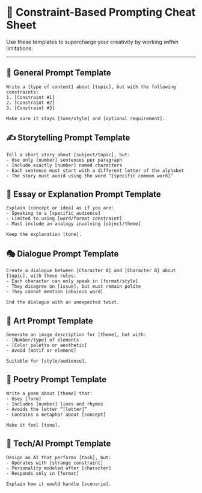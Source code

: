 # 🎨 Constraint-Based Prompting Cheat Sheet

Use these templates to supercharge your creativity by working *within* limitations.

---

## 🔧 General Prompt Template
```
Write a [type of content] about [topic], but with the following constraints:
1. [Constraint #1]
2. [Constraint #2]
3. [Constraint #3]

Make sure it stays [tone/style] and [optional requirement].
```

## ✍️ Storytelling Prompt Template
```
Tell a short story about [subject/topic], but:
- Use only [number] sentences per paragraph
- Include exactly [number] named characters
- Each sentence must start with a different letter of the alphabet
- The story must avoid using the word “[specific common word]”
```

## 🧠 Essay or Explanation Prompt Template
```
Explain [concept or idea] as if you are:
- Speaking to a [specific audience]
- Limited to using [word/format constraint]
- Must include an analogy involving [object/theme]

Keep the explanation [tone].
```

## 🎭 Dialogue Prompt Template
```
Create a dialogue between [Character A] and [Character B] about [topic], with these rules:
- Each character can only speak in [format/style]
- They disagree on [issue], but must remain polite
- They cannot mention [obvious word]

End the dialogue with an unexpected twist.
```

## 🎨 Art Prompt Template
```
Generate an image description for [theme], but with:
- [Number/type] of elements
- [Color palette or aesthetic]
- Avoid [motif or element]

Suitable for [style/audience].
```

## 🎵 Poetry Prompt Template
```
Write a poem about [theme] that:
- Uses [form]
- Includes [number] lines and rhymes
- Avoids the letter “[letter]”
- Contains a metaphor about [concept]

Make it feel [tone].
```

## 🤖 Tech/AI Prompt Template
```
Design an AI that performs [task], but:
- Operates with [strange constraint]
- Personality modeled after [character]
- Responds only in [format]

Explain how it would handle [scenario].
```